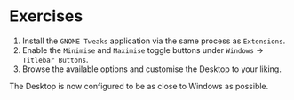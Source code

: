 # Exercises

1. Install the `GNOME Tweaks` application via the same process as `Extensions`.
2. Enable the `Minimise` and `Maximise` toggle buttons under `Windows` -> `Titlebar Buttons`.
3. Browse the available options and customise the Desktop to your liking.



The Desktop is now configured to be as close to Windows as possible.